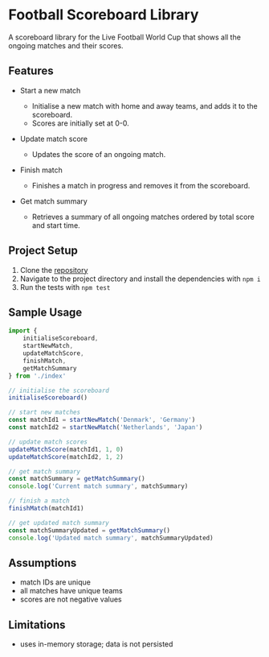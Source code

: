 # Football Scoreboard Library

A scoreboard library for the Live Football World Cup that shows all the ongoing matches and their scores.

## Features

- Start a new match
    - Initialise a new match with home and away teams, and adds it to the scoreboard.
    - Scores are initially set at 0-0.

- Update match score
    - Updates the score of an ongoing match.

- Finish match
    - Finishes a match in progress and removes it from the scoreboard.

- Get match summary
    - Retrieves a summary of all ongoing matches ordered by total score and start time.

## Project Setup

1. Clone the [repository](https://github.com/emilany/football-scoreboard)
2. Navigate to the project directory and install the dependencies with `npm i`
3. Run the tests with `npm test`

## Sample Usage

```ts
import { 
    initialiseScoreboard, 
    startNewMatch, 
    updateMatchScore, 
    finishMatch, 
    getMatchSummary 
} from './index'

// initialise the scoreboard
initialiseScoreboard()

// start new matches
const matchId1 = startNewMatch('Denmark', 'Germany')
const matchId2 = startNewMatch('Netherlands', 'Japan')

// update match scores
updateMatchScore(matchId1, 1, 0)
updateMatchScore(matchId2, 1, 2)

// get match summary
const matchSummary = getMatchSummary()
console.log('Current match summary', matchSummary)

// finish a match
finishMatch(matchId1)

// get updated match summary
const matchSummaryUpdated = getMatchSummary()
console.log('Updated match summary', matchSummaryUpdated)
```

## Assumptions

- match IDs are unique
- all matches have unique teams
- scores are not negative values

## Limitations

- uses in-memory storage; data is not persisted
